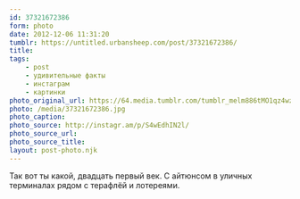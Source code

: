 ```yaml
---
id: 37321672386
form: photo
date: 2012-12-06 11:31:20
tumblr: https://untitled.urbansheep.com/post/37321672386/
title:
tags:
    - post
    - удивительные факты
    - инстаграм
    - картинки
photo_original_url: https://64.media.tumblr.com/tumblr_melm886tMO1qz4wzio1_640.jpg
photo: /media/37321672386.jpg
photo_caption: 
photo_source: http://instagr.am/p/S4wEdhIN2l/
photo_source_url:
photo_source_title:
layout: post-photo.njk
---
```


<p>Так вот ты какой, двадцать первый век. С айтюнсом в уличных терминалах рядом с терафлёй и лотереями.</p>
